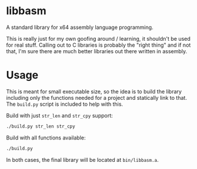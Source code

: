 libbasm
=======

A standard library for x64 assembly language programming.

This is really just for my own goofing around / learning, it shouldn't be used
for real stuff. Calling out to C libraries is probably the "right thing" and if
not that, I'm sure there are much better libraries out there written in
assembly.

Usage
=====

This is meant for small executable size, so the idea is to build the library
including only the functions needed for a project and statically link to that.
The `build.py` script is included to help with this.

Build with just `str_len` and `str_cpy` support:

```bash
./build.py str_len str_cpy
```

Build with all functions available:

```bash
./build.py
```

In both cases, the final library will be located at `bin/libbasm.a`.
